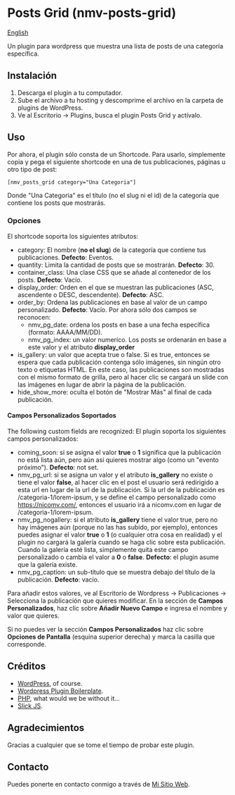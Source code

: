 # Posts Grid (nmv-posts-grid)

[English](README.md)

Un plugin para wordpress que muestra una lista de posts de una categoría específica.

## Instalación

1. Descarga el plugin a tu computador.
2. Sube el archivo a tu hosting y descomprime el archivo en la carpeta de plugins de WordPress.
3. Ve al Escritorio -> Plugins, busca el plugin Posts Grid y actívalo.

## Uso

Por ahora, el plugin sólo consta de un Shortcode. Para usarlo, simplemente copia y pega el siguiente shortcode en una de tus publicaciones, páginas u otro tipo de post:

```
[nmv_posts_grid category="Una Categoria"]
```

Donde "Una Categoria" es el título (no el slug ni el id) de la categoría que contiene los posts que mostrarás.

### Opciones

El shortcode soporta los siguientes atributos:

* category: El nombre (**no el slug**) de la categoría que contiene tus publicaciones. __Defecto__: Eventos.
* quantity: Limita la cantidad de posts que se mostrarán. __Defecto__: 30.
* container\_class: Una clase CSS que se añade al contenedor de los posts. __Defecto__: Vacío.
* display\_order: Orden en el que se muestran las publicaciones (ASC, ascendente o DESC, descendente). __Defecto__: ASC.
* order\_by: Ordena las publicaciones en base al valor de un campo personalizado. __Defecto__: Vacío. Por ahora sólo dos campos se reconocen:
  * nmv\_pg\_date: ordena los posts en base a una fecha específica (formato: AAAA/MM/DD).
  * nmv\_pg\_index: un valor numeríco. Los posts se ordenarán en base a este valor y el atributo __display\_order__
* is\_gallery: un valor que acepta true o false. Si es true, entonces se espera que cada publicación contenga sólo imágenes, sin ningún otro texto o etiquetas HTML. En este caso, las publicaciones son mostradas con el mismo formato de grilla, pero al hacer clic se cargará un slide con las imágenes en lugar de abrir la página de la publicación.
* hide\_show\_more: oculta el botón de "Mostrar Más" al final de cada publicación.

#### Campos Personalizados Soportados

The following custom fields are recognized:
El plugin soporta los siguientes campos personalizados:

* coming\_soon: si se asigna el valor __true__ o __1__ significa que la publicación no está lista aún, pero aún así quieres mostrar algo (como un "evento próximo"). __Defecto__: not set.
* nmv\_pg\_url: si se asigna un valor y el atributo __is_gallery__ no existe o tiene el valor __false__, al hacer clic en el post el usuario será redirigido a esta url en lugar de la url de la publicación. Si la url de la publicación es /categoria-1/lorem-ipsum, y se define el campo personalizado como https://nicomv.com/, entonces el usuario irá a nicomv.com en lugar de /categoria-1/lorem-ipsum.
* nmv\_pg\_nogallery: si el atributo __is\_gallery__ tiene el valor true, pero no hay imágenes aún (porque no las has subido, por ejemplo), entonces puedes asignar el valor __true__ o __1__ (o cualquier otra cosa en realidad) y el plugin no cargará la galería cuando se haga clic sobre esta publicación. Cuando la galería esté lista, simplemente quita este campo personalizado o cambia el valor a __0__ o __false__. __Defecto__: el plugin asume que la galería existe.
* nmv\_pg\_caption: un sub-título que se muestra debajo del título de la publicación. __Defecto__: vacío.

Para añadir estos valores, ve al Escritorio de Wordpress -> Publicaciones -> Selecciona la publicación que quieres modificar. En la sección de __Campos Personalizados__, haz clic sobre __Añadir Nuevo Campo__ e ingresa el nombre y valor que quieres.

Si no puedes ver la sección __Campos Personalizados__ haz clic sobre __Opciones de Pantalla__ (esquina superior derecha) y marca la casilla que corresponde.

## Créditos

* [WordPress](https://wordpress.org/), of course.
* [Wordpress Plugin Boilerplate](https://github.com/DevinVinson/WordPress-Plugin-Boilerplate).
* [PHP](https://php.net/), what would we be without it...
* [Slick JS](https://kenwheeler.github.io/slick/).

## Agradecimientos

Gracias a cualquier que se tome el tiempo de probar este plugin.

## Contacto

Puedes ponerte en contacto conmigo a través de [Mi Sitio Web](https://nicomv.com/).
